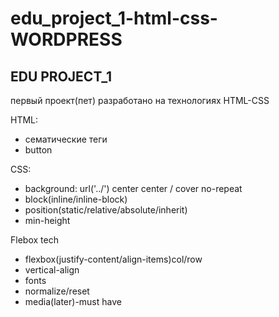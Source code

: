 # edu_project_1-html-css- WORDPRESS

 ## EDU PROJECT_1

первый проект(пет) разработано на технологиях HTML-CSS

HTML:
- сематические теги
- button
  
CSS:
- background: url('../') center center / cover no-repeat
- block(inline/inline-block)
- position(static/relative/absolute/inherit)
- min-height

Flebox tech
- flexbox(justify-content/align-items)col/row
- vertical-align
- fonts
- normalize/reset
- media(later)-must have

